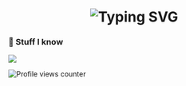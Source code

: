 <h1 align="center">
  <img src="https://readme-typing-svg.herokuapp.com?font=Fira+Code&size=32&duration=3000&pause=1000&color=007f00&center=true&vCenter=true&width=300&lines=Hello+I'm+Filip" alt="Typing SVG" />
</h1>

### 🧠 Stuff I know

<p>
  <img src="https://skillicons.dev/icons?i=python,github,java" />
</p>
<!--
### 📘 Currently learning
<!--
<p>
  <img src="https://skillicons.dev/icons?i=unity" />
</p>
-->
<p> 
  <img src="https://komarev.com/ghpvc/?username=silentmower&label=Profile%20views&color=007f00&style=flat" alt="Profile views counter" />
</p>

<!--
**silentmower/silentmower** is a ✨ _special_ ✨ repository because its `README.md` (this file) appears on your GitHub profile.

Here are some ideas to get you started:

- 🔭 I’m currently working on ...
- 🌱 I’m currently learning ...
- 👯 I’m looking to collaborate on ...
- 🤔 I’m looking for help with ...
- 💬 Ask me about ...
- 📫 How to reach me: ...
- 😄 Pronouns: ...
- ⚡ Fun fact: ...
-->


